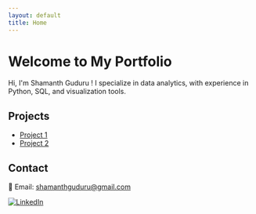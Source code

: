 ```yaml
---
layout: default
title: Home
---
```

# Welcome to My Portfolio  
Hi, I'm Shamanth Guduru ! I specialize in data analytics, with experience in Python, SQL, and visualization tools.  
## Projects  
- [Project 1](https://github.com/your-username/project1)  
- [Project 2](https://github.com/your-username/project2)
  


## Contact  
📧 Email: shamanthguduru@gmail.com 

[![LinkedIn](https://cdn-icons-png.flaticon.com/24/174/174857.png)](https://www.linkedin.com/in/shamanth-guduru/)   
